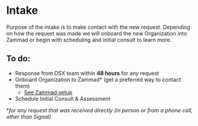 # Intake

Purpose of the intake is to make contact with the new request. Depending on how the request was made we will onboard the new Organization into Zammad or begin with scheduling and initial consult to learn more. 

## To do:

* Response from DSX team within **48 hours** for any request
* Onboard Organization to Zammad\* \(get a preferred way to contact them\)
  * [See Zammad setup](zammad-setup-organization-onboard/adding-an-organization-to-zammad.md)
* Schedule Initial Consult & Assessment



\*_for any request that was received directly \(in person or from a phone call, other than Signal\)_

## 

